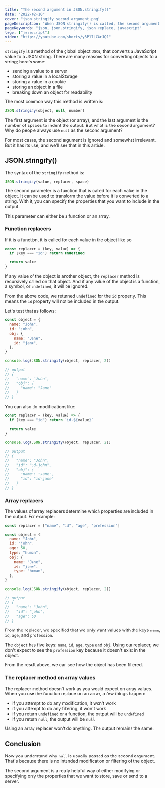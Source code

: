 ```yaml
---
title: "The second argument in JSON.stringify()"
date: "2022-02-10"
cover: "json stringify second argument.png"
pageDescription: "When JSON.stringify() is called, the second argument is usually null. In this article, I explain the relevance of this argument and why people don't often use it"
pageKeywords: "json, json.stringify, json replace, javascript"
tags: ["javascript"]
video: "https://youtube.com/shorts/y3P17LC8rJQ?"
---
```


`stringify` is a method of the global object `JSON`, that converts a JavaScript value to a JSON string. There are many reasons for converting objects to a string; here's some:

- sending a value to a server
- storing a value in a localStorage
- storing a value in a cookie
- storing an object in a file
- breaking down an object for readability

The most common way this method is written is:

```js
JSON.stringify(object, null, number)
```

The first argument is the object (or array), and the last argument is the number of spaces to indent the output. But what is the second argument? Why do people always use `null` as the second argument?

For most cases, the second argument is ignored and somewhat irrelevant. But it has its use, and we'll see that in this article.

## JSON.stringify()

The syntax of the `stringify` method is:

```js
JSON.stringify(value, replacer, space)
```

The second parameter is a function that is called for each value in the object. It can be used to transform the value before it is converted to a string. With it, you can specify the properties that you want to include in the output.

This parameter can either be a function or an array.

### Function replacers

If it is a function, it is called for each value in the object like so:

```js
const replacer = (key, value) => {
  if (key === "id") return undefined

  return value
}
```

If any value of the object is another object, the `replacer` method is recursively called on that object. And if any value of the object is a function, a symbol, or `undefined`, it will be ignored.

From the above code, we returned `undefined` for the `id` property. This means the `id` property will not be included in the output.

Let's test that as follows:

```js
const object = {
  name: "John",
  id: "john",
  obj: {
    name: "Jane",
    id: "jane",
  },
}

console.log(JSON.stringify(object, replacer, 2))

// output
// {
//   "name": "John",
//   "obj": {
//     "name": "Jane"
//   }
// }
```

You can also do modifications like:

```js
const replacer = (key, value) => {
  if (key === "id") return `id-${value}`

  return value
}

console.log(JSON.stringify(object, replacer, 2))

// output
// {
//   "name": "John",
//   "id": "id-john",
//   "obj": {
//     "name": "Jane",
//     "id": "id-jane"
//   }
// }
```

### Array replacers

The values of array replacers determine which properties are included in the output. For example:

```js
const replacer = ["name", "id", "age", "profession"]

const object = {
  name: "John",
  id: "john",
  age: 50,
  type: "human",
  obj: {
    name: "Jane",
    id: "jane",
    type: "human",
  },
}

console.log(JSON.stringify(object, replacer, 2))

// output
// {
//   "name": "John",
//   "id": "john",
//   "age": 50
// }
```

From the replacer, we specified that we only want values with the keys `name`, `id`, `age`, and `profession`.

The `object` has five keys: `name`, `id`, `age`, `type` and `obj`. Using our replacer, we don't expect to see the `profession` key because it doesn't exist in the object.

From the result above, we can see how the object has been filtered.

### The replacer method on array values

The replacer method doesn't work as you would expect on array values. When you use the function replace on an array, a few things happen:

- if you attempt to do any modification, it won't work
- if you attempt to do any filtering, it won't work
- if you return `undefined` or a function, the output will be `undefined`
- if you return `null`, the output will be `null`

Using an array replacer won't do anything. The output remains the same.

## Conclusion

Now you understand why `null` is usually passed as the second argument. That's because there is no intended modification or filtering of the object.

The second argument is a really helpful way of either modifying or specifying only the properties that we want to store, save or send to a server.
